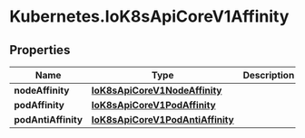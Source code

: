 # Kubernetes.IoK8sApiCoreV1Affinity

## Properties

Name | Type | Description | Notes
------------ | ------------- | ------------- | -------------
**nodeAffinity** | [**IoK8sApiCoreV1NodeAffinity**](IoK8sApiCoreV1NodeAffinity.md) |  | [optional] 
**podAffinity** | [**IoK8sApiCoreV1PodAffinity**](IoK8sApiCoreV1PodAffinity.md) |  | [optional] 
**podAntiAffinity** | [**IoK8sApiCoreV1PodAntiAffinity**](IoK8sApiCoreV1PodAntiAffinity.md) |  | [optional] 


